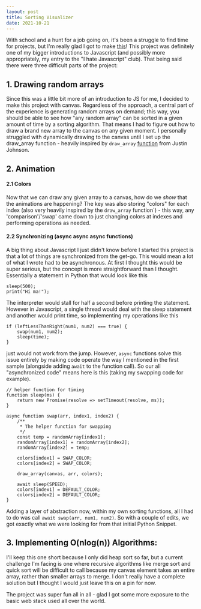 ```yaml
---
layout: post
title: Sorting Visualizer
date: 2021-10-21
---
```


With school and a hunt for a job going on, it's been a struggle to find time
for projects, but I'm really glad I got to make
[this](https://arefmalek.github.io/Sorting_Visualizer/)!
This project was definitely one of my bigger introductions to Javascript
(and possibly more appropriately, my entry to the "I hate Javascript" club).
That being said there were three difficult parts of the project:

## 1. Drawing random arrays

Since this was a little bit more of an introduction to JS for me, I decided to make this project with canvas.
Regardless of the approach, a central part of the experience is generating random arrays on demand; 
this way, you should be able to see how "any random array" can be sorted in a given amount of time by a sorting algorithm.
That means I had to figure out how to draw
a brand new array to the canvas on any given moment. I personally struggled
with dynamically drawing to the canvas until I set up the draw_array
function  - heavily inspired by `draw_array` 
[function](https://cs.stanford.edu/people/jcjohns/sorting.js/js/sorting.js) from Justin Johnson.

## 2. Animation
#### 2.1 Colors
Now that we can draw any given array to a canvas, how do we *show* that the animations are happening?
The key was also storing "colors" for each index (also very heavily inspired by the `draw_array` function`) - this way, any 'comparison'/'swap' came down to just changing colors at indexes and performing operations as needed.

#### 2.2 Synchronizing (async async async functions)
A big thing about Javascript I just didn't know before I started this project is that a lot of things are synchronized from the get-go. This would mean a lot of what I wrote had to be asynchronous. At first I thought this would be super serious, but the concept is more straightforward than I thought. Essentially a statement in Python that would look like this
```
sleep(500);
print("Hi ma!");
```
The interpreter would stall for half a second before printing the statement. However in Javascript, a single thread would deal with the sleep statement and another would print time, so implementing my operations like this
```
if (leftLessThanRight(num1, num2) === true) {
    swap(num1, num2); 
    sleep(time);
}
```
just would not work from the jump. However, `async` functions solve this issue entirely by making code operate the way I mentioned in the first sample (alongside adding `await` to the function call). So our all "asynchronized code" means here is this (taking my swapping code for example).
```
// helper function for timing
function sleep(ms) {
    return new Promise(resolve => setTimeout(resolve, ms));
}

async function swap(arr, index1, index2) {
    /**
     * The helper function for swapping
     */
    const temp = randomArray[index1];
    randomArray[index1] = randomArray[index2];
    randomArray[index2] = temp;

    colors[index1] = SWAP_COLOR;
    colors[index2] = SWAP_COLOR;

    draw_array(canvas, arr, colors);

    await sleep(SPEED);
    colors[index1] = DEFAULT_COLOR;
    colors[index2] = DEFAULT_COLOR;
}
```
Adding a layer of abstraction now, within my own sorting functions, all I had to do was call `await swap(arr, num1, num2)`. So with a couple of edits, we got exactly what we were looking for from that initial Python Snippet.

## 3. Implementing O(nlog(n)) Algorithms:
I'll keep this one short because I only did heap sort so far, but a current challenge I'm facing is one where recursive algorithms like merge sort and quick sort will be difficult to call because my canvas element takes an entire array, rather than smaller arrays to merge. I don't really have a complete solution but I thought I would just leave this on a pin for now.


The project was super fun all in all - glad I got some more exposure to the basic web stack used all over the world. 